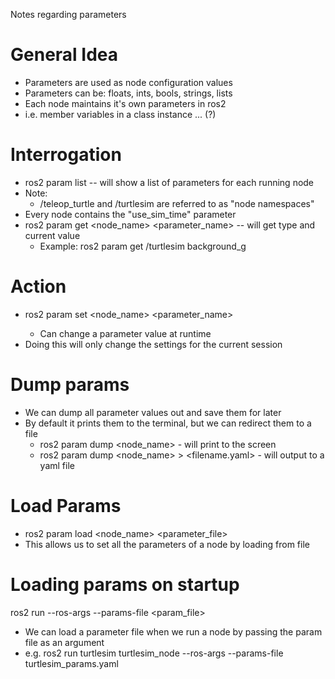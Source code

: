 Notes regarding parameters

# General Idea
- Parameters are used as node configuration values
- Parameters can be: floats, ints, bools, strings, lists
- Each node maintains it's own parameters in ros2
- i.e. member variables in a class instance ... (?)

# Interrogation 
- ros2 param list -- will show a list of parameters for each running node
- Note: 
	- /teleop_turtle and /turtlesim are referred to as "node namespaces"
- Every node contains the "use_sim_time" parameter
- ros2 param get <node_name> <parameter_name> -- will get type and current value
	- Example: ros2 param get /turtlesim background_g

# Action
- ros2 param set <node_name> <parameter_name> <value>
	- Can change a parameter value at runtime
- Doing this will only change the settings for the current session

# Dump params
- We can dump all parameter values out and save them for later
- By default it prints them to the terminal, but we can redirect them to a file
	- ros2 param dump <node_name> - will print to the screen 
	- ros2 param dump <node_name> > <filename.yaml> - will output to a yaml file
	
# Load Params
- ros2 param load <node_name> <parameter_file>
- This allows us to set all the parameters of a node by loading from file

# Loading params on startup
ros2 run <package> <executable> --ros-args --params-file <param_file>
- We can load a parameter file when we run a node by passing the param file as an argument
- e.g. ros2 run turtlesim turtlesim_node --ros-args --params-file turtlesim_params.yaml
